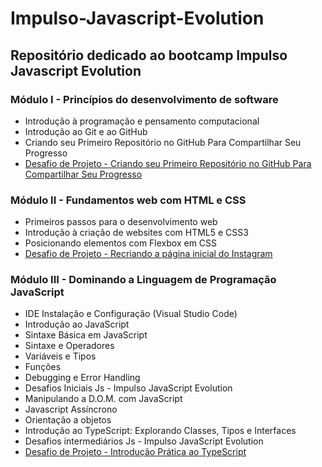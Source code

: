 # Impulso-Javascript-Evolution
## Repositório dedicado ao bootcamp Impulso Javascript Evolution 

### Módulo I - Princípios do desenvolvimento de software
* Introdução à programação e pensamento computacional
* Introdução ao Git e ao GitHub
* Criando seu Primeiro Repositório no GitHub Para Compartilhar Seu Progresso
* [Desafio de Projeto - Criando seu Primeiro Repositório no GitHub Para Compartilhar Seu Progresso](https://github.com/wfalmeida/Impulso-Javascript-Evolution/)

### Módulo II - Fundamentos web com HTML e CSS
* Primeiros passos para o desenvolvimento web
* Introdução à criação de websites com HTML5 e CSS3
* Posicionando elementos com Flexbox em CSS
* [Desafio de Projeto - Recriando a página inicial do Instagram](https://github.com/wfalmeida/Clone-Login-Instagram/)

### Módulo III - Dominando a Linguagem de Programação JavaScript
* IDE Instalação e Configuração (Visual Studio Code)
* Introdução ao JavaScript
* Sintaxe Básica em JavaScript
* Sintaxe e Operadores
* Variáveis e Tipos
* Funções
* Debugging e Error Handling
* Desafios Iniciais Js - Impulso JavaScript Evolution
* Manipulando a D.O.M. com JavaScript
* Javascript Assíncrono
* Orientação a objetos
* Introdução ao TypeScript: Explorando Classes, Tipos e Interfaces
* Desafios intermediários Js - Impulso JavaScript Evolution
* [Desafio de Projeto - Introdução Prática ao TypeScript]()
